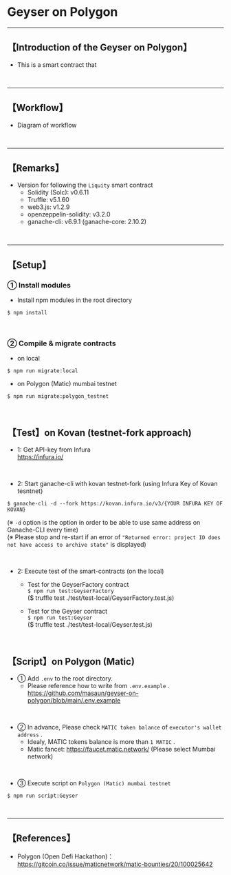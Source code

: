 # Geyser on Polygon

***
## 【Introduction of the Geyser on Polygon】
- This is a smart contract that 

&nbsp;

***

## 【Workflow】
- Diagram of workflow

&nbsp;

***

## 【Remarks】
- Version for following the `Liquity` smart contract
  - Solidity (Solc): v0.6.11
  - Truffle: v5.1.60
  - web3.js: v1.2.9
  - openzeppelin-solidity: v3.2.0
  - ganache-cli: v6.9.1 (ganache-core: 2.10.2)


&nbsp;

***

## 【Setup】
### ① Install modules
- Install npm modules in the root directory
```
$ npm install
```

<br>

### ② Compile & migrate contracts
- on local
```
$ npm run migrate:local
```

- on Polygon (Matic) mumbai testnet
```
$ npm run migrate:polygon_testnet
```

<br>

## 【Test】on Kovan (testnet-fork approach)
- 1: Get API-key from Infura  
https://infura.io/

<br>

- 2: Start ganache-cli with kovan testnet-fork (using Infura Key of Kovan tesntnet)
```
$ ganache-cli -d --fork https://kovan.infura.io/v3/{YOUR INFURA KEY OF KOVAN}
```
(※ `-d` option is the option in order to be able to use same address on Ganache-CLI every time)  
(※ Please stop and re-start if an error of `"Returned error: project ID does not have access to archive state"` is displayed)  

<br>

- 2: Execute test of the smart-contracts (on the local)
  - Test for the GeyserFactory contract  
    `$ npm run test:GeyserFactory`  
    ($ truffle test ./test/test-local/GeyserFactory.test.js) 

  - Test for the Geyser contract  
    `$ npm run test:Geyser`  
    ($ truffle test ./test/test-local/Geyser.test.js) 

<br>

## 【Script】on Polygon (Matic)
- ① Add `.env` to the root directory.
  - Please reference how to write from `.env.example` .  
    https://github.com/masaun/geyser-on-polygon/blob/main/.env.example

<br>

- ② In advance, Please check `MATIC token balance` of `executor's wallet address` .
  - Idealy, MATIC tokens balance is more than `1 MATIC` .
  - Matic fancet: https://faucet.matic.network/ (Please select Mumbai network)

<br>

- ③ Execute script on `Polygon (Matic) mumbai testnet`
```
$ npm run script:Geyser
```

<br>


***

## 【References】
- Polygon (Open Defi Hackathon)：https://gitcoin.co/issue/maticnetwork/matic-bounties/20/100025642
